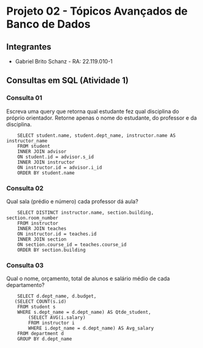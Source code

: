 
# Projeto 02 - Tópicos Avançados de Banco de Dados




## Integrantes

- Gabriel Brito Schanz - RA: 22.119.010-1


## Consultas em SQL (Atividade 1)

### Consulta 01

Escreva uma query que retorna qual estudante fez qual disciplina do próprio orientador. Retorne apenas o nome do estudante, do professor e da disciplina.

```http
    SELECT student.name, student.dept_name, instructor.name AS instructor_name
    FROM student
    INNER JOIN advisor
    ON student.id = advisor.s_id
    INNER JOIN instructor
    ON instructor.id = advisor.i_id
    ORDER BY student.name
```
### Consulta 02

Qual sala (prédio e número) cada professor dá aula?

```http
    SELECT DISTINCT instructor.name, section.building, section.room_number
    FROM instructor
    INNER JOIN teaches
    ON instructor.id = teaches.id
    INNER JOIN section
    ON section.course_id = teaches.course_id
    ORDER BY section.building
```

### Consulta 03

Qual o nome, orçamento, total de alunos e salário médio de cada departamento?

```http
    SELECT d.dept_name, d.budget,
   (SELECT COUNT(s.id)
    FROM student s
    WHERE s.dept_name = d.dept_name) AS Qtde_student,
        (SELECT AVG(i.salary)
        FROM instructor i
        WHERE i.dept_name = d.dept_name) AS Avg_salary
    FROM department d
    GROUP BY d.dept_name
```

